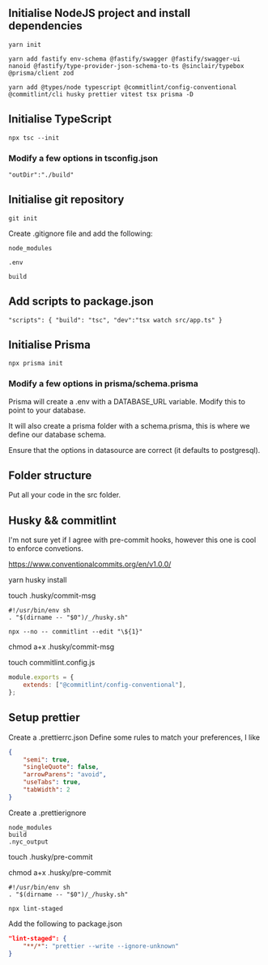 ## Initialise NodeJS project and install dependencies

```
yarn init

yarn add fastify env-schema @fastify/swagger @fastify/swagger-ui nanoid @fastify/type-provider-json-schema-to-ts @sinclair/typebox @prisma/client zod

yarn add @types/node typescript @commitlint/config-conventional @commitlint/cli husky prettier vitest tsx prisma -D
```

## Initialise TypeScript

```
npx tsc --init
```

### Modify a few options in tsconfig.json

`"outDir":"./build"`

## Initialise git repository

```
git init
```

Create .gitignore file and add the following:

`node_modules`

`.env`

`build`

## Add scripts to package.json

`"scripts": { "build": "tsc", "dev":"tsx watch src/app.ts" }`

## Initialise Prisma

```
npx prisma init
```

### Modify a few options in prisma/schema.prisma

Prisma will create a .env with a DATABASE_URL variable. Modify this to point to your database.

It will also create a prisma folder with a schema.prisma, this is where we define our database schema.

Ensure that the options in datasource are correct (it defaults to postgresql).

## Folder structure

Put all your code in the src folder.

## Husky && commitlint

I'm not sure yet if I agree with pre-commit hooks, however this one is cool to enforce convetions.

https://www.conventionalcommits.org/en/v1.0.0/

yarn husky install

touch .husky/commit-msg

```shell
#!/usr/bin/env sh
. "$(dirname -- "$0")/_/husky.sh"

npx --no -- commitlint --edit "\${1}"
```

chmod a+x .husky/commit-msg

touch commitlint.config.js

```js
module.exports = {
	extends: ["@commitlint/config-conventional"],
};
```

## Setup prettier

Create a .prettierrc.json
Define some rules to match your preferences, I like

```json
{
	"semi": true,
	"singleQuote": false,
	"arrowParens": "avoid",
	"useTabs": true,
	"tabWidth": 2
}
```

Create a .prettierignore

```shell
node_modules
build
.nyc_output
```

touch .husky/pre-commit

chmod a+x .husky/pre-commit

```
#!/usr/bin/env sh
. "$(dirname -- "$0")/_/husky.sh"

npx lint-staged
```

Add the following to package.json

```json
"lint-staged": {
	"**/*": "prettier --write --ignore-unknown"
}
```
